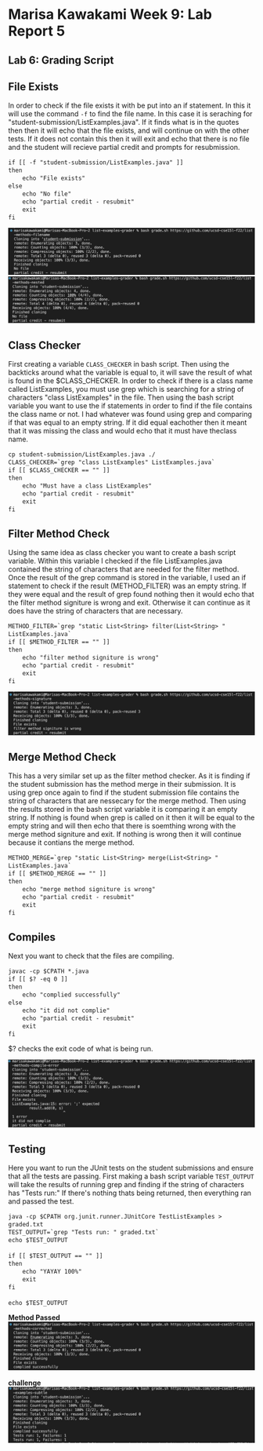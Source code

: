 # Marisa Kawakami Week 9: Lab Report 5

## Lab 6: Grading Script 

## **File Exists**

In order to check if the file exists it with be put into an if statement. In this it will use the command `-f` to find the file name. In this case it is seraching for "student-submission/ListExamples.java". If it finds what is in the quotes then then it will echo that the file exists, and will continue on with the other tests. If it does not contain this then it will exit and echo that there is no file and the student will recieve partial credit and prompts for resubmission. 
```
if [[ -f "student-submission/ListExamples.java" ]]
then 
    echo "File exists"
else 
    echo "No file"
    echo "partial credit - resubmit"
    exit
fi 
```
![no file](test5.png)
![nested](test6.png)

## **Class Checker**

First creating a variable `CLASS_CHECKER` in bash script. Then using the backticks around what the variable is equal to, it will save the result of what is found in the $CLASS_CHECKER. In order to check if there is a class name called ListExamples, you must use grep which is searching for a string of characters "class ListExamples" in the file. Then using the bash script variable you want to use the if statements in order to find if the file contains the class name or not. I had whatever was found using grep and comparing if that was equal to an empty string. If it did equal eachother then it meant that it was missing the class and would echo that it must have theclass name. 

```
cp student-submission/ListExamples.java ./
CLASS_CHECKER=`grep "class ListExamples" ListExamples.java`
if [[ $CLASS_CHECKER == "" ]]
then 
    echo "Must have a class ListExamples"
    echo "partial credit - resubmit"
    exit
fi 
```
## **Filter Method Check**

Using the same idea as class checker you want to create a bash script variable. Within this variable I checked if the file ListExamples.java contained the string of characters that are needed for the filter method. Once the result of the grep command is stored in the variable, I used an if statement to check if the result (METHOD_FILTER) was an empty string. If they were equal and the result of grep found nothing then it would echo that the filter method signiture is wrong and exit. Otherwise it can continue as it does have the string of characters that are necessary. 

```
METHOD_FILTER=`grep "static List<String> filter(List<String> " ListExamples.java`
if [[ $METHOD_FILTER == "" ]]
then   
    echo "filter method signiture is wrong"
    echo "partial credit - resubmit"
    exit
fi 
```

![filtermethod](test4.png)

## **Merge Method Check**

This has a very similar set up as the filter method checker. As it is finding if the student submission has the method merge in their submission. It is using grep once again to find if the student submission file contains the string of characters that are nessecary for the merge method. Then using the results stored in the bash script variable it is comparing it an empty string. If nothing is found when grep is called on it then it will be equal to the empty string and will then echo that there is soemthing wrong with the merge method signiture and exit. If nothing is wrong then it will continue because it contians the merge method. 


```
METHOD_MERGE=`grep "static List<String> merge(List<String> " ListExamples.java`
if [[ $METHOD_MERGE == "" ]]
then   
    echo "merge method signiture is wrong"
    echo "partial credit - resubmit"
    exit
fi 
```

## **Compiles**

Next you want to check that the files are compiling. 

```
javac -cp $CPATH *.java
if [[ $? -eq 0 ]]
then 
    echo "complied successfully"
else 
    echo "it did not complie"
    echo "partial credit - resubmit"
    exit 
fi
```


$? checks the exit code of what is being run. 

![complies](test3.png)


## **Testing**
Here you want to run the JUnit tests on the student submissions and ensure that all the tests are passing. First making a bash script variable `TEST_OUTPUT` will take the results of running grep and finding if the string of characters has "Tests run:" If there's nothing thats being returned, then everything ran and passed the test. 

```
java -cp $CPATH org.junit.runner.JUnitCore TestListExamples > graded.txt
TEST_OUTPUT=`grep "Tests run: " graded.txt`
echo $TEST_OUTPUT

if [[ $TEST_OUTPUT == "" ]]
then 
    echo "YAYAY 100%"
    exit
fi 

echo $TEST_OUTPUT
```


**Method Passed**
![test2](test2.png)


**challenge**
![challenge](challenge.png)
